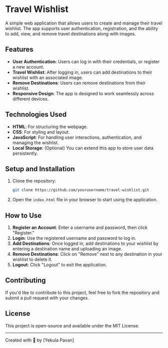 # Travel Wishlist

A simple web application that allows users to create and manage their travel wishlist. The app supports user authentication, registration, and the ability to add, view, and remove travel destinations along with images.

## Features

- **User Authentication**: Users can log in with their credentials, or register a new account.
- **Travel Wishlist**: After logging in, users can add destinations to their wishlist with an associated image.
- **Remove Destinations**: Users can remove destinations from their wishlist.
- **Responsive Design**: The app is designed to work seamlessly across different devices.

## Technologies Used

- **HTML**: For structuring the webpage.
- **CSS**: For styling and layout.
- **JavaScript**: For handling user interactions, authentication, and managing the wishlist.
- **Local Storage**: (Optional) You can extend this app to store user data persistently.

## Setup and Installation

1. Clone the repository:
    ```bash
    git clone https://github.com/yourusername/travel-wishlist.git
    ```
2. Open the `index.html` file in your browser to start using the application.

## How to Use

1. **Register an Account**: Enter a username and password, then click "Register."
2. **Login**: Use the registered username and password to log in.
3. **Add Destinations**: Once logged in, add destinations to your wishlist by entering a destination name and uploading an image.
4. **Remove Destinations**: Click on "Remove" next to any destination in your wishlist to delete it.
5. **Logout**: Click "Logout" to exit the application.

## Contributing

If you'd like to contribute to this project, feel free to fork the repository and submit a pull request with your changes.

## License

This project is open-source and available under the MIT License.

---

Created with 💙 by [Yekula Pavan]
